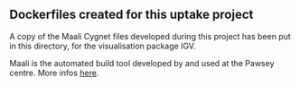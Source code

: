 ## Dockerfiles created for this uptake project

A copy of the Maali Cygnet files developed during this project has been put in this directory, 
for the visualisation package IGV.

Maali is the automated build tool developed by and used at the Pawsey centre. 
More infos [here](https://support.pawsey.org.au/documentation/display/US/Pawsey+Build+Tool+-+Maali).

